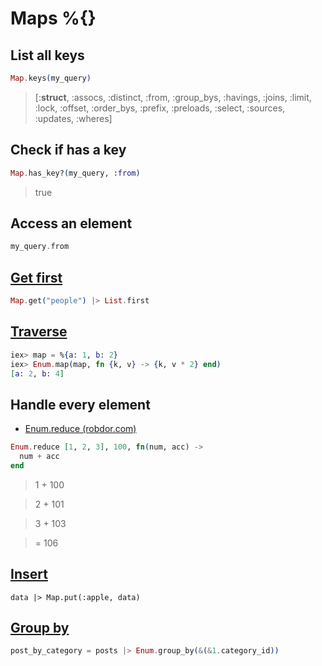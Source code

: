 # Maps %{}

## List all keys

```ex
Map.keys(my_query)
```
> [:__struct__, :assocs, :distinct, :from, :group_bys, :havings, :joins, :limit,
> :lock, :offset, :order_bys, :prefix, :preloads, :select, :sources, :updates,
> :wheres]

## Check if has a key

```ex
Map.has_key?(my_query, :from)
```
> true


## Access an element

```ex
my_query.from
```

## [Get first](https://joyofelixir.com/10-maps/)

```ex
Map.get("people") |> List.first
```

## [Traverse](https://hexdocs.pm/elixir/Enum.html)

```ex
iex> map = %{a: 1, b: 2}
iex> Enum.map(map, fn {k, v} -> {k, v * 2} end)
[a: 2, b: 4]
```

## Handle every element

* [Enum.reduce (robdor.com)](https://robdor.com/2015/01/22/elixir-enum-reduce/)

```ex
Enum.reduce [1, 2, 3], 100, fn(num, acc) ->
  num + acc
end
````
> 1 + 100

> 2 + 101

> 3 + 103

> = 106


## [Insert](https://hexdocs.pm/elixir/Map.html#put/3)

```x
data |> Map.put(:apple, data)
```

## [Group by](https://stackoverflow.com/a/40145358)

```ex
post_by_category = posts |> Enum.group_by(&(&1.category_id))
```